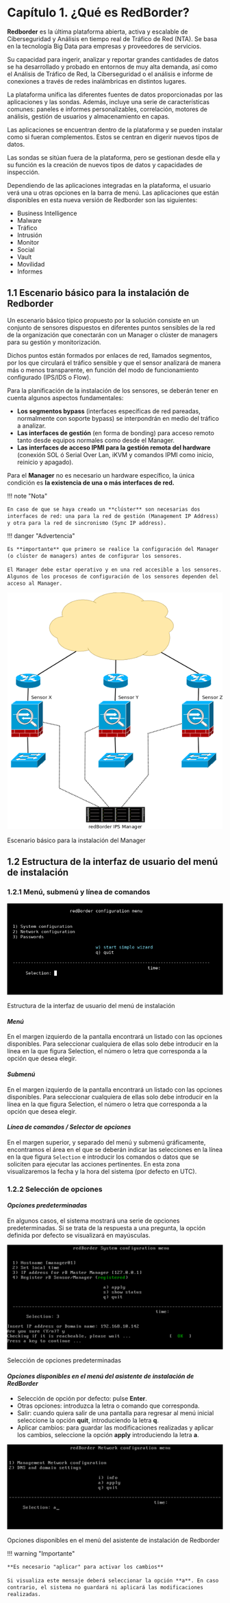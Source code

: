 
# Capítulo 1. ¿Qué es RedBorder?

**Redborder** es la última plataforma abierta, activa y escalable de Ciberseguridad y Análisis en tiempo real de Tráfico de Red (NTA). Se basa en la tecnología Big Data para empresas y proveedores de servicios.

Su capacidad para ingerir, analizar y reportar grandes cantidades de datos se ha desarrollado y probado en entornos de muy alta demanda, así como el Análisis de Tráfico de Red, la Ciberseguridad o el análisis e informe de conexiones a través de redes inalámbricas en distintos lugares.

La plataforma unifica las diferentes fuentes de datos proporcionadas por las aplicaciones y las sondas. Además, incluye una serie de características comunes: paneles e informes personalizables, correlación, motores de análisis, gestión de usuarios y almacenamiento en capas.

Las aplicaciones se encuentran dentro de la plataforma y se pueden instalar como si fueran complementos. Estos se centran en digerir nuevos tipos de datos.

Las sondas se sitúan fuera de la plataforma, pero se gestionan desde ella y su función es la creación de nuevos tipos de datos y capacidades de inspección.

Dependiendo de las aplicaciones integradas en la plataforma, el usuario verá una u otras opciones en la barra de menú. Las aplicaciones que están disponibles en esta nueva versión de Redborder son las siguientes:

- Business Intelligence
- Malware
- Tráfico
- Intrusión
- Monitor
- Social
- Vault
- Movilidad
- Informes

## 1.1 Escenario básico para la instalación de Redborder

Un escenario básico típico propuesto por la solución consiste en un conjunto de sensores dispuestos en diferentes puntos sensibles de la red de la organización que conectarán con un Manager o clúster de managers para su gestión y monitorización.

Dichos puntos están formados por enlaces de red, llamados segmentos, por los que circulará el tráfico sensible y que el sensor analizará de manera más o menos transparente, en función del modo de funcionamiento configurado (IPS/IDS o Flow).

Para la planificación de la instalación de los sensores, se deberán tener en cuenta algunos aspectos fundamentales:

- **Los segmentos bypass** (interfaces específicas de red pareadas, normalmente con soporte bypass) se interpondrán en medio del tráfico a analizar.
- **Las interfaces de gestión** (en forma de bonding) para acceso remoto tanto desde equipos normales como desde el Manager.
- **Las interfaces de acceso IPMI para la gestión remota del hardware** (conexión SOL ó Serial Over Lan, iKVM y comandos IPMI como inicio, reinicio y apagado).

Para el **Manager** no es necesario un hardware específico, la única condición es **la existencia de una o más interfaces de red.**

!!! note "Nota"

    En caso de que se haya creado un **clúster** son necesarias dos interfaces de red: una para la red de gestión (Management IP Address) y otra para la red de sincronismo (Sync IP address).

!!! danger "Advertencia"

    Es **importante** que primero se realice la configuración del Manager (o clúster de managers) antes de configurar los sensores.
    
    El Manager debe estar operativo y en una red accesible a los sensores. Algunos de los procesos de configuración de los sensores dependen del acceso al Manager.

![Escenario básico para la instalación del Manager](images/ch01_img001.png)

Escenario básico para la instalación del Manager

## 1.2 Estructura de la interfaz de usuario del menú de instalación

### 1.2.1 Menú, submenú y línea de comandos

![Estructura de la interfaz de usuario del menú de instalación](images/ch01_img002.png)

Estructura de la interfaz de usuario del menú de instalación

#### *Menú*

En el margen izquierdo de la pantalla encontrará un listado con las opciones disponibles. Para seleccionar cualquiera de ellas solo debe introducir en la línea en la que figura Selection, el número o letra que corresponda a la opción que desea elegir.

#### *Submenú*

En el margen izquierdo de la pantalla encontrará un listado con las opciones disponibles. Para seleccionar cualquiera de ellas solo debe introducir en la línea en la que figura Selection, el número o letra que corresponda a la opción que desea elegir.

#### *Línea de comandos / Selector de opciones*

En el margen superior, y separado del menú y submenú gráficamente, encontramos el área en el que se deberán indicar las selecciones en la línea en la que figura `Selection` e introducir los comandos o datos que se soliciten para ejecutar las acciones pertinentes. En esta zona visualizaremos la fecha y la hora del sistema (por defecto en UTC).

### 1.2.2 Selección de opciones

#### *Opciones predeterminadas*

En algunos casos, el sistema mostrará una serie de opciones predeterminadas. Si se trata de la respuesta a una pregunta, la opción definida por defecto se visualizará en mayúsculas.

![Selección de opciones predeterminadas](images/ch01_img003.png)

Selección de opciones predeterminadas

#### *Opciones disponibles en el menú del asistente de instalación de RedBorder*

- Selección de opción por defecto: pulse **Enter**.
- Otras opciones: introduzca la letra o comando que corresponda.
- Salir: cuando quiera salir de una pantalla para regresar al menú inicial seleccione la opción **quit**, introduciendo la letra **q**.
- Aplicar cambios: para guardar las modificaciones realizadas y aplicar los cambios, seleccione la opción **apply** introduciendo la letra **a**.

![Opciones disponibles en el menú del asistente de instalación de Redborder](images/ch01_img004.png)

Opciones disponibles en el menú del asistente de instalación de Redborder

!!! warning "Importante"

    **Es necesario "aplicar" para activar los cambios**
    
    Si visualiza este mensaje deberá seleccionar la opción **a**. En caso contrario, el sistema no guardará ni aplicará las modificaciones realizadas.
